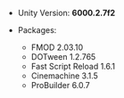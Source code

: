 * Unity Version: **6000.2.7f2**

* Packages:
  * FMOD 2.03.10
  * DOTween 1.2.765
  * Fast Script Reload 1.6.1
  * Cinemachine 3.1.5
  * ProBuilder 6.0.7
